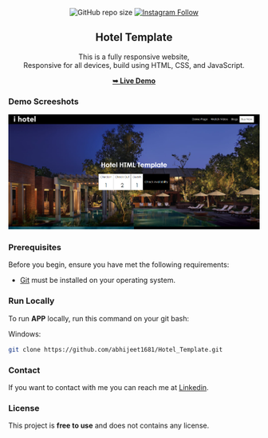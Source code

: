 <div align="center">
  
  ![GitHub repo size](https://img.shields.io/github/repo-size/abhijeet1681/Hotel_Template)
  [![Instagram Follow](https://img.shields.io/badge/-Instagram-FF1494)](https://instagram.com/developer_abhii?igshid=ZDdkNTZiNTM=)


  <h2 align="center">Hotel Template</h2>

  This is a fully responsive website, <br />Responsive for all devices, build using HTML, CSS, and JavaScript.

  <a href="https://ihoteltemplate.netlify.app/"><strong>➥ Live Demo</strong></a>

</div>


### Demo Screeshots

![Portfolio Desktop Demo](hotel.png "Desktop Demo")

### Prerequisites

Before you begin, ensure you have met the following requirements:

* [Git](https://git-scm.com/downloads "Download Git") must be installed on your operating system.

### Run Locally

To run **APP** locally, run this command on your git bash:

Windows:

```bash
git clone https://github.com/abhijeet1681/Hotel_Template.git
```

### Contact

If you want to contact with me you can reach me at [Linkedin](www.linkedin.com/in/abhijeet-jadhav-30b625211).

### License

This project is **free to use** and does not contains any license.
